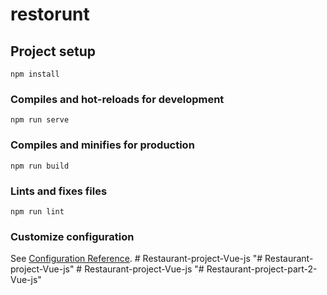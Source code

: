 # restorunt

## Project setup
```
npm install
```

### Compiles and hot-reloads for development
```
npm run serve
```

### Compiles and minifies for production
```
npm run build
```

### Lints and fixes files
```
npm run lint
```

### Customize configuration
See [Configuration Reference](https://cli.vuejs.org/config/).
#   R e s t a u r a n t - p r o j e c t - V u e - j s  
 "# Restaurant-project-Vue-js" 
#   R e s t a u r a n t - p r o j e c t - V u e - j s  
 "# Restaurant-project-part-2-Vue-js" 

